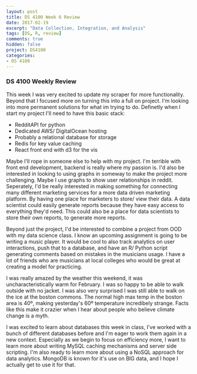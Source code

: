 ```yaml
---
layout: post
title: DS 4100 Week 6 Review
date: 2017-02-19
excerpt: "Data Collection, Integration, and Analysis"
tags: [DS, R, review]
comments: true
hidden: false
project: DS4100
categories:
- DS 4100
---
```


### DS 4100 Weekly Review

This week I was very excited to update my scraper for more functionality. Beyond that I focused more on turning this into a full on project. I'm looking into more permanent solutions for what im trying to do. Definetly when I start my project I'll need to have this basic stack:

* RedditAPI for python
* Dedicated AWS/ DigitalOcean hosting
* Probably a relational database for storage
* Redis for key value caching
* React front end with d3 for the vis

Maybe I'll rope in someone else to help with my project. I'm terrible with front end development, backend is really where my passion is. I'd also be interested in looking to using graphs in someway to make the project more challenging. Maybe I use graphs to show user relationships in reddit. Seperately, I'd be really interested in making something for connecting many different marketing services for a more data driven marketing platform. By having one place for marketers to store/ view their data. A data scientist could easily generate reports because they have easy access to everything they'd need. This could also be a place for data scientists to store their own reports, to generate more reports. 

Beyond just the project, I'd be interested to combine a project from OOD with my data science class. I know an upcoming assignment is going to be writing a music player. It would be cool to also track analytics on user interactions, push that to a database, and have an R/ Python script generating comments based on mistakes in the musicians usage. I have a lot of friends who are musicians at local colleges who would be great at creating a model for practicing.

I was really amazed by the weather this weekend, it was uncharacteristically warm for February. I was so happy to be able to walk outside with no jacket. I was also very surprised I was still able to walk on the ice at the boston commons. The normal high max temp in the boston area is 40º, making yesterday's 60º temperature incredibely strange. Facts like this make it crazier when I hear about people who believe climate change is a myth. 

I was excited to learn about databases this week in class, I've worked with a bunch of different databases before and I'm eager to work them again in a new context. Especially as we begin to focus on efficiency more, I want to learn more about writing MySQL caching mechanisms and server side scripting. I'm also ready to learn more about using a NoSQL approach for data analytics. MongoDB is known for it's use on BIG data, and I hope I actually get to use it for that. 